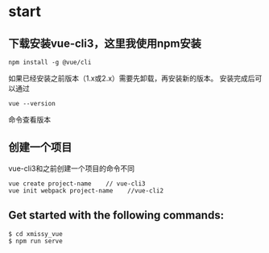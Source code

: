 # start

## 下载安装vue-cli3，这里我使用npm安装
```
npm install -g @vue/cli
```
如果已经安装之前版本（1.x或2.x）需要先卸载，再安装新的版本。
安装完成后可以通过
```
vue --version
```
命令查看版本

## 创建一个项目
vue-cli3和之前创建一个项目的命令不同
```
vue create project-name    // vue-cli3
vue init webpack project-name    //vue-cli2
```

## Get started with the following commands:
```
$ cd xmissy_vue
$ npm run serve
```
